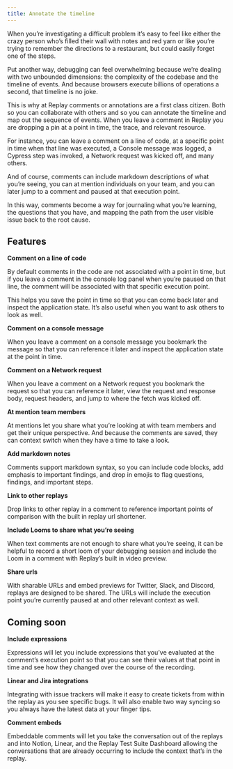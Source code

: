 ```yaml
---
title: Annotate the timeline
---
```


When you’re investigating a difficult problem it’s easy to feel like either the crazy person who’s filled their wall with notes and red yarn or like you’re trying to remember the directions to a restaurant, but could easily forget one of the steps.

Put another way, debugging can feel overwhelming because we’re dealing with two unbounded dimensions: the complexity of the codebase and the timeline of events. And because browsers execute billions of operations a second, that timeline is no joke.

This is why at Replay comments or annotations are a first class citizen. Both so you can collaborate with others and so you can annotate the timeline and map out the sequence of events. When you leave a comment in Replay you are dropping a pin at a point in time, the trace, and relevant resource.

For instance, you can leave a comment on a line of code, at a specific point in time when that line was executed, a Console message was logged, a Cypress step was invoked, a Network request was kicked off, and many others.

And of course, comments can include markdown descriptions of what you’re seeing, you can at mention individuals on your team, and you can later jump to a comment and paused at that execution point.

In this way, comments become a way for journaling what you’re learning, the questions that you have, and mapping the path from the user visible issue back to the root cause.

[](https://basehub.earth/beca19b9/YI5ezNPXIX5wVPAwobAh3/annotate-1.mp4)

## Features

**Comment on a line of code**

By default comments in the code are not associated with a point in time, but if you leave a comment in the console log panel when you’re paused on that line, the comment will be associated with that specific execution point.

This helps you save the point in time so that you can come back later and inspect the application state. It’s also useful when you want to ask others to look as well.

**Comment on a console message**

When you leave a comment on a console message you bookmark the message so that you can reference it later and inspect the application state at the point in time.

**Comment on a Network request**

When you leave a comment on a Network request you bookmark the request so that you can reference it later, view the request and response body, request headers, and jump to where the fetch was kicked off.

**At mention team members**

At mentions let you share what you’re looking at with team members and get their unique perspective. And because the comments are saved, they can context switch when they have a time to take a look.

**Add markdown notes**

Comments support markdown syntax, so you can include code blocks, add emphasis to important findings, and drop in emojis to flag questions, findings, and important steps.

**Link to other replays**

Drop links to other replay in a comment to reference important points of comparison with the built in replay url shortener.

**Include Looms to share what you’re seeing**

When text comments are not enough to share what you’re seeing, it can be helpful to record a short loom of your debugging session and include the Loom in a comment with Replay’s built in video preview.

**Share urls**

With sharable URLs and embed previews for Twitter, Slack, and Discord, replays are designed to be shared. The URLs will include the execution point you’re currently paused at and other relevant context as well.

## Coming soon

**Include expressions**

Expressions will let you include expressions that you’ve evaluated at the comment’s execution point so that you can see their values at that point in time and see how they changed over the course of the recording.

**Linear and Jira integrations**

Integrating with issue trackers will make it easy to create tickets from within the replay as you see specific bugs. It will also enable two way syncing so you always have the latest data at your finger tips.

**Comment embeds**

Embeddable comments will let you take the conversation out of the replays and into Notion, Linear, and the Replay Test Suite Dashboard allowing the conversations that are already occurring to include the context that’s in the replay.
